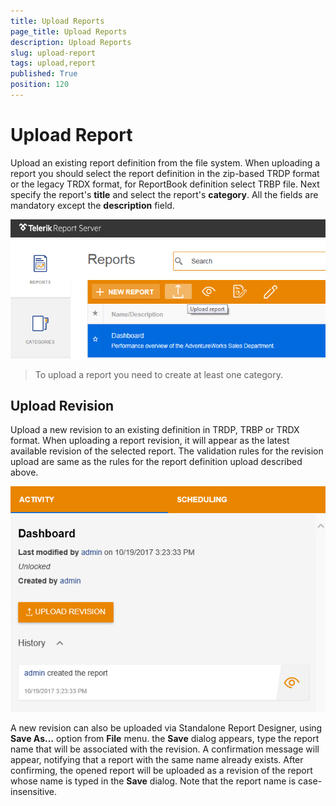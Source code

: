 ```yaml
---
title: Upload Reports
page_title: Upload Reports
description: Upload Reports
slug: upload-report
tags: upload,report
published: True
position: 120
---
```


# Upload Report

Upload an existing report definition from the file system. When uploading a report you should select the report definition in the zip-based TRDP format or the legacy TRDX format, for ReportBook definition select TRBP file. Next specify the report's __title__ and select the report's __category__. All the fields are mandatory except the __description__ field.

![upload report](../../images/report-server-images/reports-management/upload-report.png)

> To upload a report you need to create at least one category.

## Upload Revision

Upload a new revision to an existing definition in TRDP, TRBP or TRDX format. When uploading a report revision, it will appear as the latest available revision of the selected report. The validation rules for the revision upload are same as the rules for the report definition upload described above.

![upload report](../../images/report-server-images/reports-management/upload-revision.png)

A new revision can also be uploaded via Standalone Report Designer, using __Save As...__ option from __File__ menu. the __Save__ dialog appears, type the report name that will be associated with the revision. A confirmation message will appear, notifying that a report with the same name already exists. After confirming, the opened report will be uploaded as a revision of the report whose name is typed in the __Save__ dialog. Note that the report name is case-insensitive.
